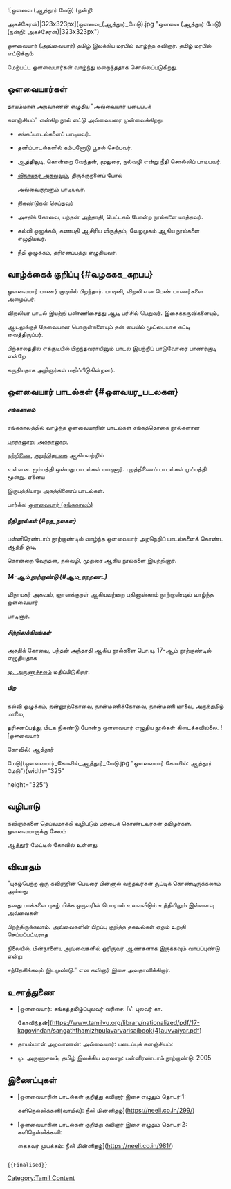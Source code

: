 ![ஒளவை (ஆத்தூர் மேடு) (நன்றி:
அகச்சேரன்)\|323x323px](ஒளவை_(ஆத்தூர்_மேடு).jpg "ஒளவை (ஆத்தூர் மேடு) (நன்றி: அகச்சேரன்)|323x323px")
ஔவையார் (அவ்வையார்) தமிழ் இலக்கிய மரபில் வாழ்ந்த கவிஞர். தமிழ் மரபில் எட்டுக்கும்
மேற்பட்ட ஒளவையார்கள் வாழ்ந்து மறைந்ததாக சொல்லப்படுகிறது.

## ஒளவையார்கள்

[தாயம்மாள் அறவாணன்](தாயம்மாள்_அறவாணன் "wikilink") எழுதிய "அவ்வையார் படைப்புக்
களஞ்சியம்" என்கிற நூல் எட்டு அவ்வையரை முன்வைக்கிறது.

-   சங்கப்பாடல்களைப் பாடியவர்.
-   தனிப்பாடல்களில் கம்பனோடு பூசல் செய்பவர்.
-   ஆத்திசூடி, கொன்றை வேந்தன், மூதுரை, நல்வழி என்று நீதி சொல்லிப் பாடியவர்.
-   [விநாயகர் அகவலும்](விநாயகர்_அகவல் "wikilink"), திருக்குறளைப் போல்
    அவ்வைகுறளும் பாடியவர்.
-   நிகண்டுகள் செய்தவர்
-   அசதிக் கோவை, பந்தன் அந்தாதி, பெட்டகம் போன்ற நூல்களை யாத்தவர்.
-   கல்வி ஒழுக்கம், கணபதி ஆசிரிய விருத்தம், வேழமுகம் ஆகிய நூல்களை எழுதியவர்.
-   நீதி ஒழுக்கம், தரிசனப்பத்து எழுதியவர்.

## வாழ்க்கைக் குறிப்பு {#வழககக_கறபப}

ஒளவையார் பாணர் குடியில் பிறந்தார். பாடினி, விறலி என பெண் பாணர்களை அழைப்பர்.
விறலியர் பாடல் இயற்றி பண்ணிசைத்து ஆடி பரிசில் பெறுவர். இசைக்கருவிகளையும்,
ஆடலுக்குத் தேவையான பொருள்களையும் தன் பையில் மூட்டையாக கட்டி வைத்திருப்பர்.
பிற்காலத்தில் எக்குடியில் பிறந்தவராயினும் பாடல் இயற்றிப் பாடுவோரை பாணர்குடி என்றே
கருதியதாக அறிஞர்கள் மதிப்பிடுகின்றனர்.

## ஒளவையார் பாடல்கள் {#ஒளவயர_படலகள}

##### சங்ககாலம்

சங்ககாலத்தில் வாழ்ந்த ஒளவையாரின் பாடல்கள் சங்கத்தொகை நூல்களான
[புறநானூறு](புறநானூறு "wikilink"), [அகநானூறு](அகநானூறு "wikilink"),
[நற்றிணை](நற்றிணை "wikilink"), [குறுந்தொகை](குறுந்தொகை "wikilink") ஆகியவற்றில்
உள்ளன. ஐம்பத்தி ஒன்பது பாடல்கள் பாடினார். புறத்திணைப் பாடல்கள் முப்பத்தி மூன்று. ஏனைய
இருபத்தியாறு அகத்திணைப் பாடல்கள்.

பார்க்க: [ஒளவையார் (சங்ககாலம்)](ஒளவையார்_(சங்ககாலம்) "wikilink")

##### நீதி நூல்கள் {#நத_நலகள}

பன்னிரெண்டாம் நூற்றாண்டில் வாழ்ந்த ஒளவையார் அறநெறிப் பாடல்களைக் கொண்ட ஆத்தி சூடி,
கொன்றை வேந்தன், நல்வழி, மூதுரை ஆகிய நூல்களை இயற்றினார்.

##### 14-ஆம் நூற்றாண்டு {#ஆம_நறறணட}

விநாயகர் அகவல், ஞானக்குறள் ஆகியவற்றை பதினான்காம் நூற்றாண்டில் வாழ்ந்த ஒளவையார்
பாடினார்.

##### சிற்றிலக்கியங்கள்

அசதிக் கோவை, பந்தன் அந்தாதி ஆகிய நூல்களை பொ.யு. 17-ஆம் நூற்றாண்டில் எழுதியதாக
[மு. அருணாச்சலம்](மு._அருணாசலம் "wikilink") மதிப்பிடுகிறார்.

##### பிற

கல்வி ஒழுக்கம், நன்னூற்கோவை, நான்மணிக்கோவை, நான்மணி மாலை, அருந்தமிழ் மாலை,
தரிசனப்பத்து, பிடக நிகண்டு போன்ற ஒளவையார் எழுதிய நூல்கள் கிடைக்கவில்லை. ![ஔவையார்
கோவில்: ஆத்தூர்
மேடு](ஔவையார்_கோவில்_ஆத்தூர்_மேடு.jpg "ஔவையார் கோவில்: ஆத்தூர் மேடு"){width="325"
height="325"}

## வழிபாடு

கவிஞர்களை தெய்வமாக்கி வழிபடும் மரபைக் கொண்டவர்கள் தமிழர்கள். ஒளவையாருக்கு சேலம்
ஆத்தூர் மேட்டில் கோவில் உள்ளது.

## விவாதம்

"புகழ்பெற்ற ஒரு கவிஞரின் பெயரை பின்னால் வந்தவர்கள் சூட்டிக் கொண்டிருக்கலாம் அல்லது
தனது பாக்களை புகழ் மிக்க ஒருவரின் பெயரால் உலவவிடும் உத்தியிலும் இவ்வளவு அவ்வைகள்
பிறந்திருக்கலாம். அவ்வைகளின் பிறப்பு குறித்த தகவல்கள் ஏதும் உறுதி செய்யப்பட்டிராத
நிலையில், பின்நாளைய அவ்வைகளில் ஓரிருவர் ஆண்களாக இருக்கவும் வாய்ப்புண்டு என்று
சந்தேகிக்கவும் இடமுண்டு." என கவிஞர் இசை அவதானிக்கிறார்.

## உசாத்துணை

-   [ஒளவையார்: சங்கத்தமிழ்ப்புலவர் வரிசை: IV: புலவர் கா.
    கோவிந்தன்](https://www.tamilvu.org/library/nationalized/pdf/17-kagovindan/sangaththamizhpulavarvarisaibook(4)auvvaiyar.pdf)
-   தாயம்மாள் அறவாணன்: அவ்வையார்: படைப்புக் களஞ்சியம்:
-   மு. அருணாசலம், தமிழ் இலக்கிய வரலாறு: பன்னிரண்டாம் நூற்றாண்டு: 2005

## இணைப்புகள்

-   [ஒளவையாரின் பாடல்கள் குறித்து கவிஞர் இசை எழுதும் தொடர்:1:
    களிநெல்லிக்கனி(வாயில்): நீலி மின்னிதழ்](https://neeli.co.in/299/)
-   [ஒளவையாரின் பாடல்கள் குறித்து கவிஞர் இசை எழுதும் தொடர்:2: களிநெல்லிக்கனி:
    கைகவர் முயக்கம்: நீலி மின்னிதழ்](https://neeli.co.in/981/)

```{=mediawiki}
{{Finalised}}
```
[Category:Tamil Content](Category:Tamil_Content "wikilink")
